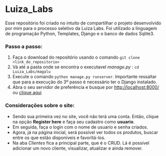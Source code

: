 # Luiza_Labs

Esse repositório foi criado no intuito de compartilhar o projeto desenvolvido por mim para o processo seletivo da Luiza Labs.
Foi utilizado a linguagem de programação Python, Templates, Django e o banco de dados Sqlite3.

### Passo a passo:

1. Faça o download do repositório usando o comando `git clone <link_do_repositorio>`
2. Vá até a pasta onde se encontra o executavel *manage.py* : `cd Luiza_Labs/magalu`
3. Execute o comando `python manage.py runserver`.
Importante ressaltar que para a execução do 3º passo é necessário ter o Django instalado.
4. Abra o seu servidor de preferência e busque por <http://localhost:8000/> ou [clique aqui](http://localhost:8000/)

### Considerações sobre o site:

* Sendo sua primeira vez no site, você não terá uma conta. Então, clique na opção **Register here** e faça seu cadastro como **usuario**. 
* Em seguida, faça o login com o nome de usuario e senha criados. 
* Agora, já na página inicial, será possível ver todos os produtos, buscar entre os que estão disponíveis e favoritá-los. 
* Na aba *Clientes* fica a principal parte, que é o CRUD. Lá é possivel adicionar um novo cliente, visualizar, atualizar e ainda remover.

